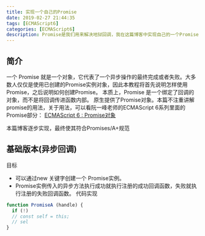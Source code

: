 ```yaml
---
title: 实现一个自己的Promise
date: 2019-02-27 21:44:35
tags: [ECMAScript6]
categories: [ECMAScript6]
description: Promise是我们用来解决地狱回调，我在这篇博客中实现自己的一个Promise.
---
```

## 简介
一个 Promise 就是一个对象，它代表了一个异步操作的最终完成或者失败。大多数人仅仅是使用已创建的Promise实例对象，因此本教程将首先说明怎样使用 Promise，之后说明如何创建Promise。
本质上，Promise 是一个绑定了回调的对象，而不是将回调传进函数内部。
原生提供了Promise对象。本篇不注重讲解promise的用法，关于用法，可以看阮一峰老师的ECMAScript 6系列里面的Promise部分：
[ECMAScript 6 : Promise对象](http://es6.ruanyifeng.com/#docs/promise)

本篇博客逐步实现，最终使其符合Promises/A+规范
## 基础版本(异步回调)
目标
- 可以通过new 关键字创建一个 Promise实例。
- Promise实例传入的异步方法执行成功就执行注册的成功回调函数，失败就执行注册的失败回调函数。
代码实现
```javascript
function PromiseA (handle) {
  if (!)
  // const self = this;
  // sel
}
```